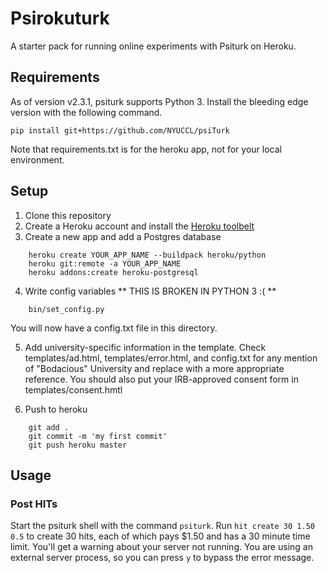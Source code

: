 # Psirokuturk

A starter pack for running online experiments with Psiturk on Heroku.

## Requirements

As of version v2.3.1, psiturk supports Python 3. Install the bleeding edge version with the following command.

    pip install git+https://github.com/NYUCCL/psiTurk

Note that requirements.txt is for the heroku app, not for your local environment.

## Setup

1. Clone this repository
2. Create a Heroku account and install the [Heroku toolbelt](https://toolbelt.heroku.com/)
3. Create a new app and add a Postgres database
```
    heroku create YOUR_APP_NAME --buildpack heroku/python
    heroku git:remote -a YOUR_APP_NAME
    heroku addons:create heroku-postgresql
```
4. Write config variables ** THIS IS BROKEN IN PYTHON 3 :( **
```
    bin/set_config.py
```
You will now have a config.txt file in this directory. 

5. Add university-specific information in the template. Check templates/ad.html, templates/error.html, and config.txt for any mention of "Bodacious" University and replace with a more appropriate reference. You should also put your IRB-approved consent form in templates/consent.hmtl

6. Push to heroku
```
    git add .
    git commit -m 'my first commit'
    git push heroku master
```

## Usage

### Post HITs

Start the psiturk shell with the command `psiturk`. Run `hit create 30 1.50 0.5` to create 30 hits, each of which pays $1.50 and has a 30 minute time limit. You'll get a warning about your server not running. You are using an external server process, so you can press `y` to bypass the error message.
